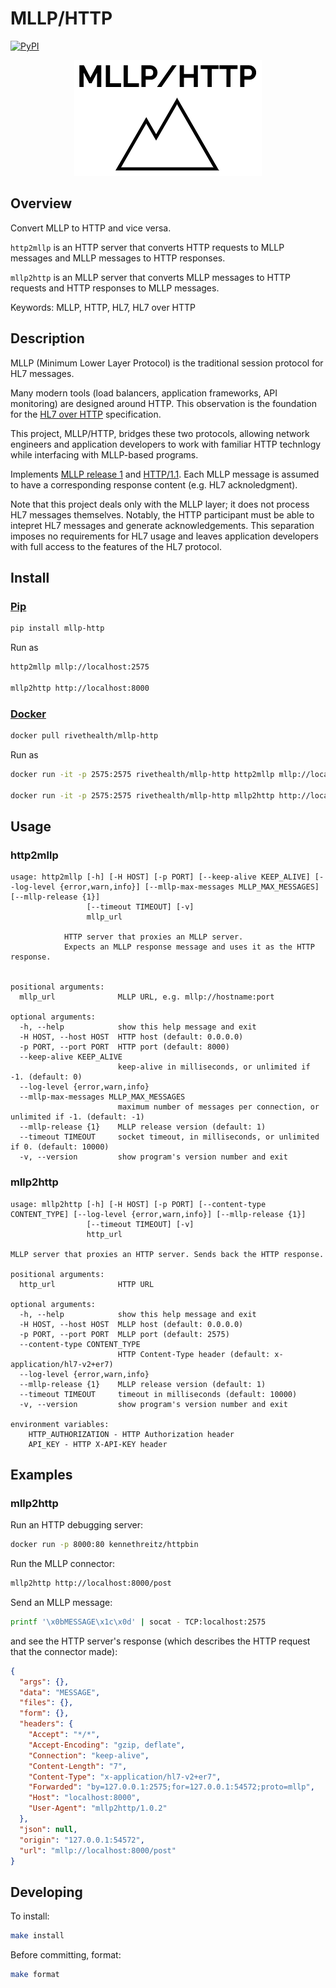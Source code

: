 # MLLP/HTTP

[![PyPI](https://img.shields.io/pypi/v/mllp-http)](https://pypi.org/project/mllp-http/)

<p align="center">
  <img src="doc/logo.png">
</p>

## Overview

Convert MLLP to HTTP and vice versa.

`http2mllp` is an HTTP server that converts HTTP requests to MLLP messages and
MLLP messages to HTTP responses.

`mllp2http` is an MLLP server that converts MLLP messages to HTTP requests and HTTP
responses to MLLP messages.

Keywords: MLLP, HTTP, HL7, HL7 over HTTP

## Description

MLLP (Minimum Lower Layer Protocol) is the traditional session protocol for HL7
messages.

Many modern tools (load balancers, application frameworks, API monitoring) are
designed around HTTP. This observation is the foundation for the
[HL7 over HTTP](https://hapifhir.github.io/hapi-hl7v2/hapi-hl7overhttp/specification.html)
specification.

This project, MLLP/HTTP, bridges these two protocols, allowing network engineers
and application developers to work with familiar HTTP technlogy while
interfacing with MLLP-based programs.

Implements
[MLLP release 1](https://www.hl7.org/documentcenter/public/wg/inm/mllp_transport_specification.PDF)
and [HTTP/1.1](https://tools.ietf.org/html/rfc2616). Each MLLP message is
assumed to have a corresponding response content (e.g. HL7 acknoledgment).

Note that this project deals only with the MLLP layer; it does not process HL7
messages themselves. Notably, the HTTP participant must be able to intepret HL7
messages and generate acknowledgements. This separation imposes no requirements
for HL7 usage and leaves application developers with full access to the features
of the HL7 protocol.

## Install

### [Pip](https://pypi.org/project/awscli-saml/)

```sh
pip install mllp-http
```

Run as

```sh
http2mllp mllp://localhost:2575

mllp2http http://localhost:8000
```

### [Docker](https://hub.docker.com/r/rivethealth/aws-saml)

```sh
docker pull rivethealth/mllp-http
```

Run as

```sh
docker run -it -p 2575:2575 rivethealth/mllp-http http2mllp mllp://localhost:2575

docker run -it -p 2575:2575 rivethealth/mllp-http mllp2http http://localhost:8000
```

## Usage

### http2mllp

```
usage: http2mllp [-h] [-H HOST] [-p PORT] [--keep-alive KEEP_ALIVE] [--log-level {error,warn,info}] [--mllp-max-messages MLLP_MAX_MESSAGES] [--mllp-release {1}]
                 [--timeout TIMEOUT] [-v]
                 mllp_url

            HTTP server that proxies an MLLP server.
            Expects an MLLP response message and uses it as the HTTP response.


positional arguments:
  mllp_url              MLLP URL, e.g. mllp://hostname:port

optional arguments:
  -h, --help            show this help message and exit
  -H HOST, --host HOST  HTTP host (default: 0.0.0.0)
  -p PORT, --port PORT  HTTP port (default: 8000)
  --keep-alive KEEP_ALIVE
                        keep-alive in milliseconds, or unlimited if -1. (default: 0)
  --log-level {error,warn,info}
  --mllp-max-messages MLLP_MAX_MESSAGES
                        maximum number of messages per connection, or unlimited if -1. (default: -1)
  --mllp-release {1}    MLLP release version (default: 1)
  --timeout TIMEOUT     socket timeout, in milliseconds, or unlimited if 0. (default: 10000)
  -v, --version         show program's version number and exit
```

### mllp2http

```
usage: mllp2http [-h] [-H HOST] [-p PORT] [--content-type CONTENT_TYPE] [--log-level {error,warn,info}] [--mllp-release {1}]
                 [--timeout TIMEOUT] [-v]
                 http_url

MLLP server that proxies an HTTP server. Sends back the HTTP response.

positional arguments:
  http_url              HTTP URL

optional arguments:
  -h, --help            show this help message and exit
  -H HOST, --host HOST  MLLP host (default: 0.0.0.0)
  -p PORT, --port PORT  MLLP port (default: 2575)
  --content-type CONTENT_TYPE
                        HTTP Content-Type header (default: x-application/hl7-v2+er7)
  --log-level {error,warn,info}
  --mllp-release {1}    MLLP release version (default: 1)
  --timeout TIMEOUT     timeout in milliseconds (default: 10000)
  -v, --version         show program's version number and exit

environment variables:
    HTTP_AUTHORIZATION - HTTP Authorization header
    API_KEY - HTTP X-API-KEY header
```

## Examples

### mllp2http

Run an HTTP debugging server:

```sh
docker run -p 8000:80 kennethreitz/httpbin
```

Run the MLLP connector:

```sh
mllp2http http://localhost:8000/post
```

Send an MLLP message:

```sh
printf '\x0bMESSAGE\x1c\x0d' | socat - TCP:localhost:2575
```

and see the HTTP server's response (which describes the HTTP request that the
connector made):

```json
{
  "args": {},
  "data": "MESSAGE",
  "files": {},
  "form": {},
  "headers": {
    "Accept": "*/*",
    "Accept-Encoding": "gzip, deflate",
    "Connection": "keep-alive",
    "Content-Length": "7",
    "Content-Type": "x-application/hl7-v2+er7",
    "Forwarded": "by=127.0.0.1:2575;for=127.0.0.1:54572;proto=mllp",
    "Host": "localhost:8000",
    "User-Agent": "mllp2http/1.0.2"
  },
  "json": null,
  "origin": "127.0.0.1:54572",
  "url": "mllp://localhost:8000/post"
}
```

## Developing

To install:

```sh
make install
```

Before committing, format:

```sh
make format
```

